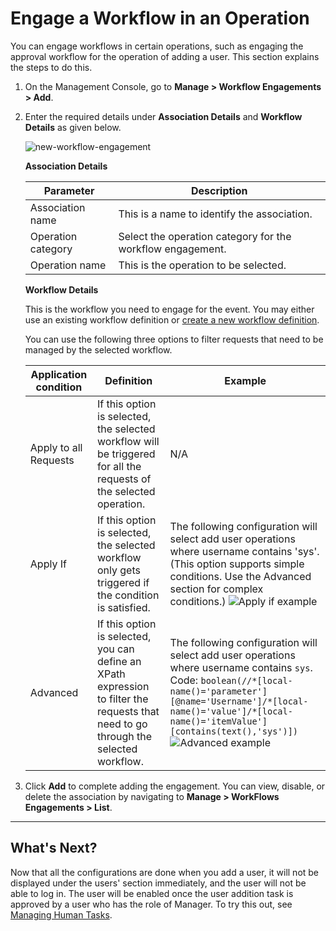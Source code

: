 # Engage a Workflow in an Operation

You can engage workflows in certain operations, such as engaging the approval workflow for the operation of adding a user. This section explains the steps to do this.

1. On the Management Console, go to **Manage > Workflow Engagements > Add**.
2. Enter the required details under **Association Details** and **Workflow Details** as given below.

    ![new-workflow-engagement]({{base_path}}/assets/img/guides/workflows/new-workflow-engagement.png)

    **Association Details**

    | Parameter | Description   |
    |-----------|---------------|
    | Association name  | This is a name to identify the association.   |
    | Operation category    | Select the operation category for the workflow engagement. |
    | Operation name    | This is the operation to be selected. |

    **Workflow Details**

    This is the workflow you need to engage for the event. You may either use an existing workflow definition or [create a new workflow definition]({{base_path}}/guides/workflows/add-a-new-workflow-definition).

    You can use the following three options to filter requests that need to be managed by the selected workflow.

    | Application condition | Definition    | Example   |
    |-----------------------|---------------|-----------|
    | Apply to all Requests | If this option is selected, the selected workflow will be triggered for all the requests of the selected operation.   | N/A   |
    | Apply If  | If this option is selected, the selected workflow only gets triggered if the condition is satisfied.  | The following configuration will select add user operations where username contains 'sys'. (This option supports simple conditions. Use the Advanced section for complex conditions.) ![Apply if example]({{base_path}}/assets/img/guides/workflows/apply-if.png)  |
    | Advanced  | If this option is selected, you can define an XPath expression to filter the requests that need to go through the selected workflow.  | The following configuration will select add user operations where username contains `sys`. Code: ```boolean(//*[local-name()='parameter'][@name='Username']/*[local-name()='value']/*[local-name()='itemValue'][contains(text(),'sys')])``` ![Advanced example]({{base_path}}/assets/img/guides/workflows/advanced-workflow.png)    |

3. Click **Add** to complete adding the engagement.
    You can view, disable, or delete the association by navigating to **Manage > WorkFlows Engagements > List**.  

---

## What's Next?

Now that all the configurations are done when you add a user, it will not be displayed under the users' section immediately, and the user will not be able to log in. The user will be enabled once the user addition task is approved by a user who has the role of Manager. To try this out, see [Managing Human Tasks]({{base_path}}/guides/workflows/manage-human-tasks).